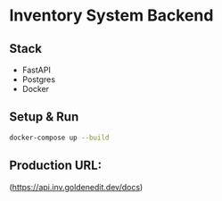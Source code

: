 # Inventory System Backend

## Stack

- FastAPI
- Postgres
- Docker

## Setup & Run

```bash
docker-compose up --build
```

## Production URL:

(https://api.inv.goldenedit.dev/docs)
